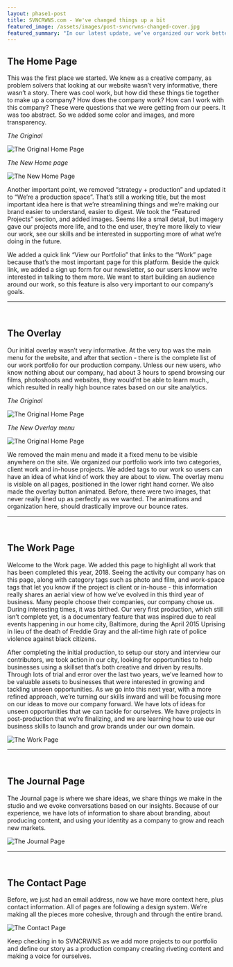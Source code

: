 ```yaml
---
layout: phase1-post
title: SVNCRWNS.com - We've changed things up a bit
featured_image: /assets/images/post-svncrwns-changed-cover.jpg
featured_summary: "In our latest update, we’ve organized our work better, and defined which works were our own in-house projects and which were client projects.  We’ve also added new features for better user experience."
---
```


The Home Page
-----------------------------------------
This was the first place we started.  We knew as a creative company, as problem solvers that looking at our website wasn’t very informative, there wasn’t a story.  There was cool work, but how did these things tie together to make up a company?  How does the company work?  How can I work with this company?   These were questions that we were getting from our peers.  It was too abstract.  So we added some color and images, and more transparency.

*The Original*

![The Original Home Page](/assets/images/post-svncrwns-changed-002.jpg)

*The New Home page*

![The New Home Page](/assets/images/post-svncrwns-changed-003.jpg)

Another important point, we removed “strategy + production” and updated it to “We’re a production space”.  That’s still a working title, but the most important idea here is that we’re streamlining things and we’re making our brand easier to understand, easier to digest.  We took the “Featured Projects” section, and added images.  Seems like a small detail, but imagery gave our projects more life, and to the end user, they’re more likely to view our work, see our skills and be interested in supporting more of what we’re doing in the future.

We added a quick link “View our Portfolio” that links to the “Work” page because that’s the most important page for this platform.   Beside the quick link, we added a sign up form for our newsletter, so our users know we’re interested in talking to them more.  We want to start building an audience around our work, so this feature is also very important to our company’s goals.

----------------------------------------------------------
<br/>

The Overlay
-----------------------------------------

Our initial overlay wasn’t very informative.  At the very top was the main menu for the website, and after that section - there is the complete list of our work portfolio for our production company.  Unless our new users, who know nothing about our company, had about 3 hours to spend browsing our films, photoshoots and websites, they would’nt be able to learn much., which resulted in really high bounce rates based on our site analytics.

*The Original*

![The Original Home Page](/assets/images/post-svncrwns-changed-004.jpg)

*The New Overlay menu*

![The Original Home Page](/assets/images/post-svncrwns-changed-005.jpg)

We removed the main menu and made it a fixed menu to be visible anywhere on the site.  We organized our portfolio work into two categories, client work and in-house projects.  We added tags to our work so users can have an idea of what kind of work they are about to view.  The overlay menu is visible on all pages, positioned in the lower right hand corner.  We also made the overlay button animated. Before, there were two images, that never really lined up as perfectly as we wanted.  The animations and organization here, should drastically improve our bounce rates.

----------------------------------------------------------
<br/>

The Work Page
-----------------------------------------

Welcome to the Work page.  We added this page to highlight all work that has been completed this year, 2018.  Seeing the activity our company has on this page, along with category tags such as photo and film, and work-space tags that let you know if the project is client or in-house - this information really shares an aerial view of how we’ve evolved in this third year of business.  Many people choose their companies, our company chose us.  During interesting times, it was birthed.  Our very first production, which still isn’t complete yet, is a documentary feature that was inspired due to real events happening in our home city, Baltimore, during the April 2015 Uprising in lieu of the death of Freddie Gray and the all-time high rate of police violence against black citizens.

After completing the initial production, to setup our story and interview our contributors, we took action in our city, looking for opportunities to help businesses using a skillset that’s both creative and driven by results.  Through lots of trial and error over the last two years, we’ve learned how to be valuable assets to businesses that were interested in growing and tackling unseen opportunities.  As we go into this next year, with a more refined approach, we’re turning our skills inward and will be focusing more on our ideas to move our company forward.  We have lots of ideas for unseen opportunities that we can tackle for ourselves.  We have projects in post-production that we’re finalizing, and we are learning how to use our business skills to launch and grow brands under our own domain.

![The Work Page](/assets/images/post-svncrwns-changed-006.jpg)

----------------------------------------------------------
<br/>

The Journal Page
-----------------------------------------

The Journal page is where we share ideas, we share things we make in the studio and we evoke conversations based on our insights.  Because of our experience, we have lots of information to share about branding, about producing content, and using your  identity as a company to grow and reach new markets.

![The Journal Page](/assets/images/post-svncrwns-changed-007.jpg)

----------------------------------------------------------
<br/>

The Contact Page
-----------------------------------------

Before, we just had an email address, now we have more context here, plus contact information.  All of pages are following a design system.  We’re making all the pieces more cohesive, through and through the entire brand.

![The Contact Page](/assets/images/post-svncrwns-changed-008.jpg)

Keep checking in to SVNCRWNS as we add more projects to our portfolio and define our story as a production company creating riveting content and making a voice for ourselves.